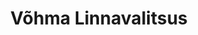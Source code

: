 ---
title: Võhma Linnavalitsus
maintainer_name: Angela Härm
maintainer_email: angela@vohma.ee
description: '' 
twitter: ''
---